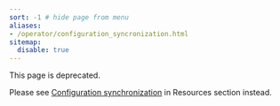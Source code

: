 ```yaml
---
sort: -1 # hide page from menu
aliases:
- /operator/configuration_syncronization.html
sitemap:
  disable: true
---
```


This page is deprecated. 

Please see [Configuration synchronization](https://docs.victoriametrics.com/operator/resources/#configuration-synchronization) 
in Resources section instead.
